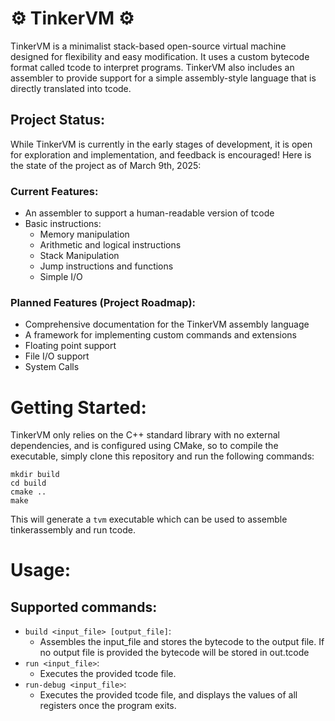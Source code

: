 # ⚙️ TinkerVM ⚙️
TinkerVM is a minimalist stack-based open-source virtual machine designed for flexibility and easy modification. It uses a custom bytecode format called tcode to interpret programs. TinkerVM also includes an assembler to provide support for a simple assembly-style language that is directly translated into tcode.

## Project Status:
While TinkerVM is currently in the early stages of development, it is open for exploration and implementation, and feedback is encouraged! Here is the state of the project as of March 9th, 2025:
### Current Features:
- An assembler to support a human-readable version of tcode
- Basic instructions:
    - Memory manipulation
    - Arithmetic and logical instructions
    - Stack Manipulation
    - Jump instructions and functions
    - Simple I/O
### Planned Features (Project Roadmap):
- Comprehensive documentation for the TinkerVM assembly language
- A framework for implementing custom commands and extensions
- Floating point support
- File I/O support
- System Calls

# Getting Started:
TinkerVM only relies on the C++ standard library with no external dependencies, and is configured using CMake, so to compile the executable, simply clone this repository and run the following commands:
```
mkdir build
cd build
cmake ..
make
```
This will generate a `tvm` executable which can be used to assemble tinkerassembly and run tcode. 

# Usage:
## Supported commands: 
- `build <input_file> [output_file]`:
  - Assembles the input_file and stores the bytecode to the output file. If no output file is provided the bytecode will be stored in out.tcode
- `run <input_file>`:
  - Executes the provided tcode file.
- `run-debug <input_file>`:
  - Executes the provided tcode file, and displays the values of all registers once the program exits.
